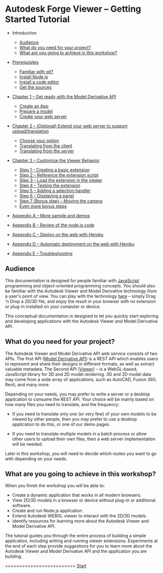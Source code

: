 # Autodesk Forge Viewer – Getting Started Tutorial

* Introduction
  - [Audience](#Audience)
  - [What do you need for your project?](#WhatDoYouNeed)
  - [What are you going to achieve in this workshop?](#WhatAreYouGoingToAchieve)

* [Prerequisites](prerequisites.md#Prerequisites)
  - [Familiar with git?](prerequisites.md#FamiliarWithGit)
  - [Install Node.js](prerequisites.md#InstallNodeJs)
  - [Install a code editor](prerequisites.md#InstallCodeEditor)
  - [Get the sources](prerequisites.md#GetTheSources)

* [Chapter 1 – Get ready with the Model Derivative API](chapters/chapter-1.md#Chapter1)
  - [Create an App](chapters/chapter-1.md#CreateAnApp)
  - [Prepare a model](chapters/chapter-1.md#PrepareAModel)
  - [Create your web server](chapters/chapter-1.md#CreateYourWebServer)

* [Chapter 2 – (Optional) Extend your web server to support upload/translation](chapters/chapter-2.md#Chapter2)
  - [Choose your option](chapters/chapter-2.md#Options)
  - [Translating from the client](chapters/chapter-2a.md#Chapter2a)
  - [Translating from the server](chapters/chapter-2b.md#Chapter2b)

* [Chapter 3 – Customize the Viewer Behavior](chapters/chapter-3.md#Chapter3)
  - [Step 1 – Creating a basic extension](chapters/chapter-3.md#Step1)
  - [Step 2 – Reference the extension script](chapters/chapter-3.md#Step2)
  - [Step 3 – Load the extension in the viewer](chapters/chapter-3.md#Step3)
  - [Step 4 – Testing the extension](chapters/chapter-3.md#Step4)
  - [Step 5 – Adding a selection handler](chapters/chapter-3.md#Step5)
  - [Step 6 – Displaying a panel](chapters/chapter-3.md#Step6)
  - [Step 7 (Bonus step) – Moving the camera](chapters/chapter-3.md#Step7)
  - [Even more bonus steps](chapters/chapter-3.md#More)

* [Appendix A – More sample and demos](appendix/appendix-a.md)
* [Appendix B – Review of the node.js code](appendix/appendix-b.md)
* [Appendix C – Deploy on the web with Heroku](appendix/appendix-c.md)
* [Appendix D – Automatic deployment on the web with Heroku](appendix/appendix-d.md)
* [Appendix E – Troubleshooting](appendix/appendix-e.md)


<a name="Audience"></a>
## Audience

This documentation is designed for people familiar with [JavaScript](http://www.ecma-international.org/publications/standards/Ecma-262.htm) programming and object-oriented programming concepts.
You should also be familiar with the Autodesk Viewer and Model Derivative technology from a user's point of view. You can play with the technology [here](https://360.autodesk.com/viewer) – simply Drag 'n Drop a 2D/3D file,
and enjoy the result in your browser with no extension or plug-in installed on your computer or device.

This conceptual documentation is designed to let you quickly start exploring and developing applications with the Autodesk Viewer and Model Derivative API.


<a name="WhatDoYouNeed"></a>
## What do you need for your project?

The Autodesk Viewer and Model Derivative API web service consists of two APIs. The first API ([Model Derivative API](https://developer.autodesk.com/en/docs/model-derivative/v2/overview/)) is a REST API which enables users to represent and share their designs in different formats, as well as extract valuable metadata. The Second API ([Viewer](https://developer.autodesk.com/en/docs/viewer/v2/overview/)) – is a WebGL-based, JavaScript library for 3D and 2D model rendering. 3D and 2D model data may come from a wide array of applications, such as AutoCAD, Fusion 360, Revit, and many more.

Depending on your needs, you may prefer to write a server or a desktop application to consume the REST API. Your choice will be mainly based on how many files you need to translate,
and the frequency:

- If you need to translate only one (or very few) of your own models to be viewed by other people, then you may prefer to use a desktop application to do this, or one of our demo pages.

- If you need to translate multiple models in a batch process or allow other users to upload their own files, then a web server implementation will be needed.

Later in this workshop, you will need to decide which routes you want to go with depending on your needs.


<a name="WhatAreYouGoingToAchieve"></a>
## What are you going to achieve in this workshop?

When you finish the workshop you will be able to:

- Create a dynamic application that works in all modern browsers.
- View 2D/3D models in a browser or device without plug-in or additional software.
- Create and run Node.js application .
- Extend Autodesk WEBGL viewer to interact with the 2D/3D models.
- Identify resources for learning more about the Autodesk Viewer and Model Derivative API.

The tutorial guides you through the entire process of building a simple application, including writing and running viewer extensions. Experiments at the end of each step provide suggestions for you
to learn more about the Autodesk Viewer and Model Derivative API and the application you are building.


=========================
[Start](prerequisites.md)
